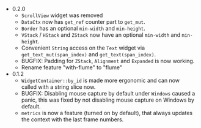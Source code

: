 * 0.2.0
    * `ScrollView` widget was removed
    * `DataCtx` now has `get_ref` counter part to `get_mut`.
    * `Border` has an optional `min-width` and `min-height`.
    * `VStack` / `HStack` and `ZStack` now have an optional `min-width` and
      `min-height`.
    * Convenient `String` access on the `Text` widget via
      `get_text_mut(span_index)` and `get_text(span_index)`.
    * BUGFIX: Padding for `ZStack`, `Alignment` and `Expanded` is now working.
    * Rename feature "with-flume" to "flume"
* 0.1.2
    * `WidgetContainer::by_id` is made more ergonomic and can now called with a
      string slice now.
    * BUGFIX: Disabling mouse capture by default under `Windows` caused a panic,
      this was fixed by not disabling mouse capture on Windows by default.
    * `metrics` is now a feature (turned on by default), that always updates the
      context with the last frame numbers.
